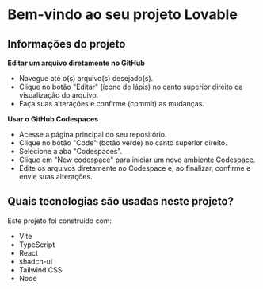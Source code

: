 # Bem-vindo ao seu projeto Lovable

## Informações do projeto

**Editar um arquivo diretamente no GitHub**

- Navegue até o(s) arquivo(s) desejado(s).
- Clique no botão "Editar" (ícone de lápis) no canto superior direito da visualização do arquivo.
- Faça suas alterações e confirme (commit) as mudanças.

**Usar o GitHub Codespaces**

- Acesse a página principal do seu repositório.
- Clique no botão "Code" (botão verde) no canto superior direito.
- Selecione a aba "Codespaces".
- Clique em "New codespace" para iniciar um novo ambiente Codespace.
- Edite os arquivos diretamente no Codespace e, ao finalizar, confirme e envie suas alterações.

## Quais tecnologias são usadas neste projeto?

Este projeto foi construído com:

- Vite  
- TypeScript  
- React  
- shadcn-ui  
- Tailwind CSS
- Node
